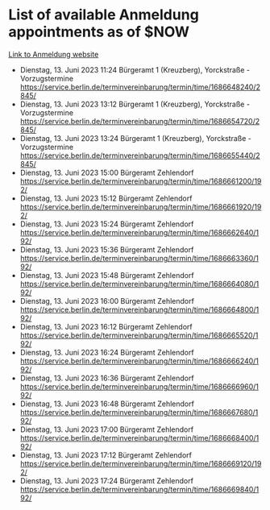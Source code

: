 # List of available Anmeldung appointments as of $NOW
[Link to Anmeldung website](https://service.berlin.de/terminvereinbarung/termin/tag.php?termin=1&anliegen[]=120686&dienstleisterlist=122210,122217,327316,122219,327312,122227,327314,122231,327346,122243,327348,122254,122252,329742,122260,329745,122262,329748,122271,327278,122273,327274,122277,327276,330436,122280,327294,122282,327290,122284,327292,122291,327270,122285,327266,122286,327264,122296,327268,150230,329760,122297,327286,122294,327284,122312,329763,122314,329775,122304,327330,122311,327334,122309,327332,317869,122281,327352,122279,329772,122283,122276,327324,122274,327326,122267,329766,122246,327318,122251,327320,122257,327322,122208,327298,122226,327300&herkunft=http%3A%2F%2Fservice.berlin.de%2Fdienstleistung%2F120686%2F)
- Dienstag, 13. Juni 2023 11:24 Bürgeramt 1 (Kreuzberg), Yorckstraße - Vorzugstermine https://service.berlin.de/terminvereinbarung/termin/time/1686648240/2845/
- Dienstag, 13. Juni 2023 13:12 Bürgeramt 1 (Kreuzberg), Yorckstraße - Vorzugstermine https://service.berlin.de/terminvereinbarung/termin/time/1686654720/2845/
- Dienstag, 13. Juni 2023 13:24 Bürgeramt 1 (Kreuzberg), Yorckstraße - Vorzugstermine https://service.berlin.de/terminvereinbarung/termin/time/1686655440/2845/
- Dienstag, 13. Juni 2023 15:00 Bürgeramt Zehlendorf https://service.berlin.de/terminvereinbarung/termin/time/1686661200/192/
- Dienstag, 13. Juni 2023 15:12 Bürgeramt Zehlendorf https://service.berlin.de/terminvereinbarung/termin/time/1686661920/192/
- Dienstag, 13. Juni 2023 15:24 Bürgeramt Zehlendorf https://service.berlin.de/terminvereinbarung/termin/time/1686662640/192/
- Dienstag, 13. Juni 2023 15:36 Bürgeramt Zehlendorf https://service.berlin.de/terminvereinbarung/termin/time/1686663360/192/
- Dienstag, 13. Juni 2023 15:48 Bürgeramt Zehlendorf https://service.berlin.de/terminvereinbarung/termin/time/1686664080/192/
- Dienstag, 13. Juni 2023 16:00 Bürgeramt Zehlendorf https://service.berlin.de/terminvereinbarung/termin/time/1686664800/192/
- Dienstag, 13. Juni 2023 16:12 Bürgeramt Zehlendorf https://service.berlin.de/terminvereinbarung/termin/time/1686665520/192/
- Dienstag, 13. Juni 2023 16:24 Bürgeramt Zehlendorf https://service.berlin.de/terminvereinbarung/termin/time/1686666240/192/
- Dienstag, 13. Juni 2023 16:36 Bürgeramt Zehlendorf https://service.berlin.de/terminvereinbarung/termin/time/1686666960/192/
- Dienstag, 13. Juni 2023 16:48 Bürgeramt Zehlendorf https://service.berlin.de/terminvereinbarung/termin/time/1686667680/192/
- Dienstag, 13. Juni 2023 17:00 Bürgeramt Zehlendorf https://service.berlin.de/terminvereinbarung/termin/time/1686668400/192/
- Dienstag, 13. Juni 2023 17:12 Bürgeramt Zehlendorf https://service.berlin.de/terminvereinbarung/termin/time/1686669120/192/
- Dienstag, 13. Juni 2023 17:24 Bürgeramt Zehlendorf https://service.berlin.de/terminvereinbarung/termin/time/1686669840/192/
